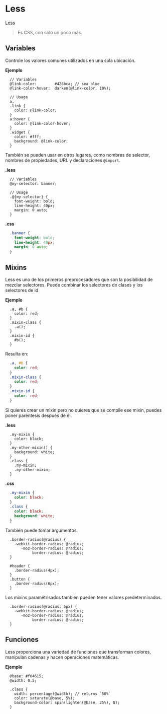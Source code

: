 # Less

[Less](http://lesscss.org/)

>Es CSS, con solo un poco más.


## Variables

Controle los valores comunes utilizados en una sola ubicación.

**Ejemplo**

```less
  // Variables
  @link-color:        #428bca; // sea blue
  @link-color-hover:  darken(@link-color, 10%);

  // Usage
  a,
  .link {
    color: @link-color;
  }
  a:hover {
    color: @link-color-hover;
  }
  .widget {
    color: #fff;
    background: @link-color;
  }
```

También se pueden usar en otros lugares, como nombres de selector, nombres de propiedades, URL y declaraciones ``@import``.

**.less**

```less
  // Variables
  @my-selector: banner;

  // Usage
  .@{my-selector} {
    font-weight: bold;
    line-height: 40px;
    margin: 0 auto;
  }
```

**.css**

```css
  .banner {
    font-weight: bold;
    line-height: 40px;
    margin: 0 auto;
  }
```

## Mixins

Less es uno de los primeros preprocesadores que son la posibilidad de mezclar selectores. Puede combinar los selectores de clases y los selectores de id

**Ejemplo**

```less
  .a, #b {
    color: red;
  }
  .mixin-class {
    .a();
  }
  .mixin-id {
    #b();
  }

```

Resulta en:

```css
  .a, #b {
    color: red;
  }
  .mixin-class {
    color: red;
  }
  .mixin-id {
    color: red;
  }
```

Si quieres crear un mixin pero no quieres que se compile ese mixin, puedes poner paréntesis después de él.

**.less**

```less
  .my-mixin {
    color: black;
  }
  .my-other-mixin() {
    background: white;
  }
  .class {
    .my-mixin;
    .my-other-mixin;
  }
```

**.css**

```css
  .my-mixin {
    color: black;
  }
  .class {
    color: black;
    background: white;
  }
```

También puede tomar argumentos.

```less
  .border-radius(@radius) {
    -webkit-border-radius: @radius;
       -moz-border-radius: @radius;
            border-radius: @radius;
  }
```

```less
  #header {
    .border-radius(4px);
  }
  .button {
    .border-radius(6px);
  }
```

Los mixins paramétrisados también pueden tener valores predeterminados.

```less
  .border-radius(@radius: 5px) {
    -webkit-border-radius: @radius;
       -moz-border-radius: @radius;
            border-radius: @radius;
  }
```

## Funciones

Less proporciona una variedad de funciones que transforman colores, manipulan cadenas y hacen operaciones matemáticas. 

**Ejemplo**

```less
  @base: #f04615;
  @width: 0.5;

  .class {
    width: percentage(@width); // returns `50%`
    color: saturate(@base, 5%);
    background-color: spin(lighten(@base, 25%), 8);
  }
```